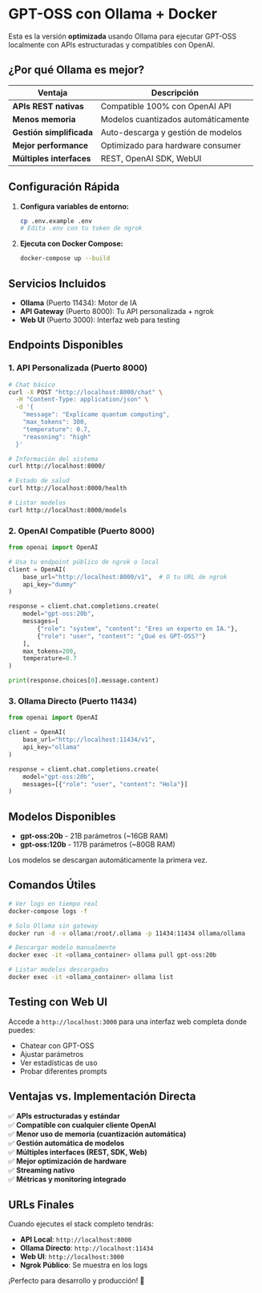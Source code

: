 # GPT-OSS con Ollama + Docker 

Esta es la versión **optimizada** usando Ollama para ejecutar GPT-OSS localmente con APIs estructuradas y compatibles con OpenAI.

## ¿Por qué Ollama es mejor?

| Ventaja | Descripción |
|---------|-------------|
| **APIs REST nativas** | Compatible 100% con OpenAI API |
| **Menos memoria** | Modelos cuantizados automáticamente |
| **Gestión simplificada** | Auto-descarga y gestión de modelos |
| **Mejor performance** | Optimizado para hardware consumer |
| **Múltiples interfaces** | REST, OpenAI SDK, WebUI |

## Configuración Rápida

1. **Configura variables de entorno:**
   ```bash
   cp .env.example .env
   # Edita .env con tu token de ngrok
   ```

2. **Ejecuta con Docker Compose:**
   ```bash
   docker-compose up --build
   ```

## Servicios Incluidos

- **Ollama** (Puerto 11434): Motor de IA
- **API Gateway** (Puerto 8000): Tu API personalizada + ngrok
- **Web UI** (Puerto 3000): Interfaz web para testing

## Endpoints Disponibles

### 1. API Personalizada (Puerto 8000)
```bash
# Chat básico
curl -X POST "http://localhost:8000/chat" \
  -H "Content-Type: application/json" \
  -d '{
    "message": "Explícame quantum computing",
    "max_tokens": 300,
    "temperature": 0.7,
    "reasoning": "high"
  }'

# Información del sistema
curl http://localhost:8000/

# Estado de salud
curl http://localhost:8000/health

# Listar modelos
curl http://localhost:8000/models
```

### 2. OpenAI Compatible (Puerto 8000)
```python
from openai import OpenAI

# Usa tu endpoint público de ngrok o local
client = OpenAI(
    base_url="http://localhost:8000/v1",  # O tu URL de ngrok
    api_key="dummy"
)

response = client.chat.completions.create(
    model="gpt-oss:20b",
    messages=[
        {"role": "system", "content": "Eres un experto en IA."},
        {"role": "user", "content": "¿Qué es GPT-OSS?"}
    ],
    max_tokens=200,
    temperature=0.7
)

print(response.choices[0].message.content)
```

### 3. Ollama Directo (Puerto 11434)
```python
from openai import OpenAI

client = OpenAI(
    base_url="http://localhost:11434/v1",
    api_key="ollama"
)

response = client.chat.completions.create(
    model="gpt-oss:20b",
    messages=[{"role": "user", "content": "Hola"}]
)
```

## Modelos Disponibles

- **gpt-oss:20b** - 21B parámetros (~16GB RAM)
- **gpt-oss:120b** - 117B parámetros (~80GB RAM)

Los modelos se descargan automáticamente la primera vez.

## Comandos Útiles

```bash
# Ver logs en tiempo real
docker-compose logs -f

# Solo Ollama sin gateway
docker run -d -v ollama:/root/.ollama -p 11434:11434 ollama/ollama

# Descargar modelo manualmente
docker exec -it <ollama_container> ollama pull gpt-oss:20b

# Listar modelos descargados
docker exec -it <ollama_container> ollama list
```

## Testing con Web UI

Accede a `http://localhost:3000` para una interfaz web completa donde puedes:
- Chatear con GPT-OSS
- Ajustar parámetros
- Ver estadísticas de uso
- Probar diferentes prompts

## Ventajas vs. Implementación Directa

✅ **APIs estructuradas y estándar**  
✅ **Compatible con cualquier cliente OpenAI**  
✅ **Menor uso de memoria (cuantización automática)**  
✅ **Gestión automática de modelos**  
✅ **Múltiples interfaces (REST, SDK, Web)**  
✅ **Mejor optimización de hardware**  
✅ **Streaming nativo**  
✅ **Métricas y monitoring integrado**

## URLs Finales

Cuando ejecutes el stack completo tendrás:
- **API Local**: `http://localhost:8000`
- **Ollama Directo**: `http://localhost:11434`
- **Web UI**: `http://localhost:3000`
- **Ngrok Público**: Se muestra en los logs

¡Perfecto para desarrollo y producción! 🚀
